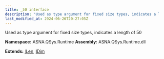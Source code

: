 ```yaml
---
title: _50 interface
description: "Used as type argument for fixed size types, indicates a length of 50  "
last_modified_at: 2024-06-26T20:27:05Z
---
```


Used as type argument for fixed size types, indicates a length of 50 

**Namespace:** ASNA.QSys.Runtime
**Assembly:** ASNA.QSys.Runtime.dll

**Extends:** [ILen](/reference/runtime/qsys-runtime/i-len.html), [IDim](/reference/runtime/qsys-runtime/i-dim.html)
<br>
<br>
